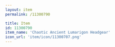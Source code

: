 ```yaml
---
layout: item
permalink: /11300790

title: Item
id: 11300790
item_name: 'Chaotic Ancient Lumarigon Headgear'
icon_url: 'item/icon/11300707.png'
---
```

